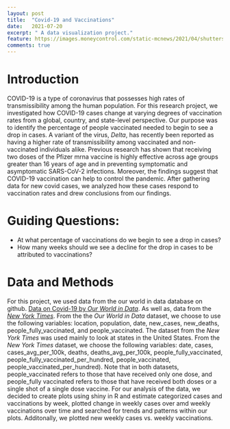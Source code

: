 ```yaml
---
layout: post
title:  "Covid-19 and Vaccinations"
date:   2021-07-20
excerpt: " A data visualization project."
feature: https://images.moneycontrol.com/static-mcnews/2021/04/shutterstock_1624415920-770x433.jpg
comments: true
--- 
```


# Introduction 

COVID-19 is a type of coronavirus that possesses high rates of transmissibility among the human population.
For this research project, we investigated how COVID-19 cases change at varying degrees of vaccination rates from a global, country, and state-level perspective.
Our purpose was to identify the percentage of people vaccinated needed to begin to see a drop in cases.
A variant of the virus,  *Delta*, has recently been reported as having a higher rate of transmissibility among vaccinated and non-vaccinated individuals alike.
Previous research has shown that receiving two doses of the Pfizer mrna vaccine is highly effective across age groups greater than 16 years of age and in preventing symptomatic and asymptomatic SARS-CoV-2 infections. 
Moreover, the findings suggest that COVID-19 vaccination can help to control the pandemic. 
After gathering data for new covid cases, we analyzed how these cases respond to vaccination rates and drew conclusions from our findings.  

# Guiding Questions: 

- At what percentage of vaccinations do we begin to see a drop in cases? 
- How many weeks should we see a decline for the drop in cases to be attributed to vaccinations? 

# Data and Methods  

For this project, we used data from the our world in data database on github.  [Data on Covid-19 by *Our World in Data*](https://github.com/owid/covid-19-data/tree/master/public/data). As well as, data from the [*New York Times*](https://github.com/nytimes/covid-19-data). From the the *Our World in Data* dataset, we choose to use the following variables: location, population, date, new_cases, new_deaths, people_fully_vaccinated, and people_vaccinated. The dataset from the *New York Times* was used mainly to look at states in the United States. From the *New York Times* dataset, we choose the following variables:  date, cases, cases_avg_per_100k, deaths, deaths_avg_per_100k, people_fully_vaccinated, people_fully_vaccinated_per_hundred, people_vaccinated, people_vaccinated_per_hundred). Note that in both datasets, people_vaccinated refers to those that have received only one dose, and people_fully vaccinated refers to those that have received both doses or a single shot of a single dose vaccine. For our analysis of the data, we decided to create plots using shiny in R and estimate categorized cases and vaccinations by week, plotted change in weekly cases over amd weekly vaccinations over time and searched for trends and patterns within our plots. Additonally, we plotted new weekly cases vs. weekly vaccinations. 







# 

